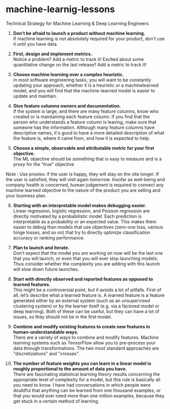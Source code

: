 # machine-learnig-lessons
Technical Strategy for Machine Learning &amp; Deep Learning Engineers

001. **Don’t be afraid to launch a product without machine learning.**</br>
If machine learning is not absolutely required for your product, don't use it until you have data.

002. **First, design and implement metrics.**</br>
Notice a problem? Add a metric to track it! Excited about some quantitative change on the last release? Add a metric to track it!

003. **Choose machine learning over a complex heuristic.**</br>
in most software engineering tasks, you will want to be constantly updating your approach, whether it is a heuristic or a machine­learned model, and you will find that the machine­-learned model is easier to update and maintain.

004. **Give feature columns owners and documentation.**</br>
If the system is large, and there are many feature columns, know who created or is maintaining each feature column. If you find that the person who understands a feature column is leaving, make sure that someone has the information. Although many feature columns have descriptive names, it's good to have a more detailed description of what the feature is, where it came from, and how it is expected to help.

005. **Choose a simple, observable and attributable metric for your first objective.**<br>
The ML objective should be something that is easy to measure and is a proxy for the "true" objective

Note : Use proxies: if the user is happy, they will stay on the site longer. If the user is satisfied, they will visit again tomorrow. Insofar as well-being and company health is concerned, human judgement is required to connect any machine learned objective to the nature of the product you are selling and your business plan.

006.  **Starting with an interpretable model makes debugging easier.**</br>
Linear regression, logistic regression, and Poisson regression are directly motivated by a probabilistic model. Each prediction is interpretable as a probability or an expected value. This makes them easier to debug than models that use objectives (zero­-one loss, various hinge losses, and so on) that try to directly optimize classification accuracy or ranking performance.

007. **Plan to launch and iterate.**</br>
Don’t expect that the model you are working on now will be the last one that you will launch, or even that you will ever stop launching models. Thus consider whether the complexity you are adding with this launch will slow down future launches. 

008. **Start with directly observed and reported features as opposed to learned features.**</br>
This might be a controversial point, but it avoids a lot of pitfalls. First of all, let’s describe what a learned feature is. A learned feature is a feature generated either by an external system (such as an unsupervised clustering system) or by the learner itself (e.g. via a factored model or deep learning). Both of these can be useful, but they can have a lot of issues, so they should not be in the first model.

009. **Combine and modify existing features to create new features in human­-understandable ways.**</br>
There are a variety of ways to combine and modify features. Machine learning systems such as TensorFlow allow you to pre-process your data through transformations. The two most standard approaches are "discretizations" and "crosses".

010. **The number of feature weights you can learn in a linear model is roughly proportional to the amount of data you have.**</br>
There are fascinating statistical learning theory results concerning the appropriate level of complexity for a model, but this rule is basically all you need to know. I have had conversations in which people were doubtful that anything can be learned from one thousand examples, or that you would ever need more than one million examples, because they get stuck in a certain method of learning.
